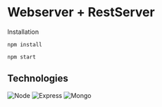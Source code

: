 # Webserver + RestServer

Installation

`npm install`


`npm start`

## Technologies
![Node](https://img.shields.io/badge/Node.js-339933?style=for-the-badge&logo=nodedotjs&logoColor=white) ![Express](https://img.shields.io/badge/Express.js-000000?style=for-the-badge&logo=express&logoColor=white) ![Mongo](https://img.shields.io/badge/MongoDB-4EA94B?style=for-the-badge&logo=mongodb&logoColor=white)
